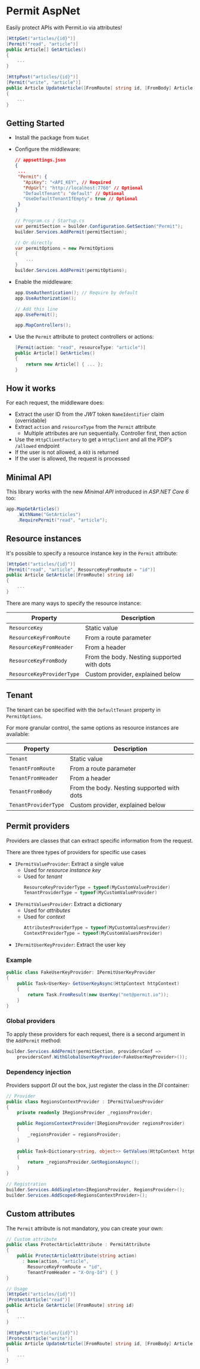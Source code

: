# Permit AspNet

Easily protect APIs with Permit.io via attributes!

```csharp
[HttpGet("articles/{id}")]
[Permit("read", "article")]
public Article[] GetArticles()
{
    ...
}

[HttpPost("articles/{id}")]
[Permit("write", "article")]
public Article UpdateArticle([FromRoute] string id, [FromBody] Article article)
{
    ...
}
```

## Getting Started

* Install the package from `NuGet`
* Configure the middleware:
   ```json
  // appsettings.json
  {
    ...
    "Permit": {
      "ApiKey": "<API_KEY", // Required
      "PdpUrl": "http://localhost:7760" // Optional
      "DefaultTenant": "default" // Optional
      "UseDefaultTenantIfEmpty": true // Optional 
    }
  }
  ```
  ```csharp  
  // Program.cs / Startup.cs
  var permitSection = builder.Configuration.GetSection("Permit");
  builder.Services.AddPermit(permitSection);
  
  // Or directly
  var permitOptions = new PermitOptions
  {
      ...
  }
  builder.Services.AddPermit(permitOptions);
  ```
  
* Enable the middleware:
  ```csharp
  app.UseAuthentication(); // Require by default
  app.UseAuthorization();
  
  // Add this line
  app.UsePermit();

  app.MapControllers();
  ```
* Use the `Permit` attribute to protect controllers or actions:
  ```csharp
  [Permit(action: "read", resourceType: "article")]
  public Article[] GetArticles()
  {
      return new Article[] { ... };
  }
  ```
  
## How it works

For each request, the middleware does:
* Extract the user ID from the *JWT* token `NameIdentifier` claim (overridable)
* Extract `action` and `resourceType` from the `Permit` attribute
  * Multiple attributes are run sequentially. Controller first, then action
* Use the `HttpClientFactory` to get a `HttpClient` and all the PDP's `/allowed` endpoint 
* If the user is not allowed, a `403` is returned
* If the user is allowed, the request is processed

## Minimal API

This library works with the new *Minimal API* introduced in *ASP.NET Core 6* too:

```csharp
app.MapGetArticles()
    .WithName("GetArticles")
    .RequirePermit("read", "article");
```

## Resource instances

It's possible to specify a resource instance key in the `Permit` attribute:

```csharp
[HttpGet("articles/{id}")]
[Permit("read", "article", ResourceKeyFromRoute = "id")]
public Article GetArticle([FromRoute] string id)
{
    ...
}
```

There are many ways to specify the resource instance:

| Property                  | Description                                |
|---------------------------|--------------------------------------------| 
| `ResourceKey`             | Static value                               |
| `ResourceKeyFromRoute`    | From a route parameter                     | 
| `ResourceKeyFromHeader`   | From a header                              |
| `ResourceKeyFromBody`     | From the body. Nesting supported with dots |
| `ResourceKeyProviderType` | Custom provider, explained below           |

## Tenant

The tenant can be specified with the `DefaultTenant` property in `PermitOptions`.

For more granular control, the same options as resource instances are available:

| Property             | Description                                |
|----------------------|--------------------------------------------|
| `Tenant`             | Static value                               |
| `TenantFromRoute`    | From a route parameter                     |
| `TenantFromHeader`   | From a header                              |
| `TenantFromBody`     | From the body. Nesting supported with dots |
| `TenantProviderType` | Custom provider, explained below           |

## Permit providers

Providers are classes that can extract specific information from the request.

There are three types of providers for specific use cases
* `IPermitValueProvider`: Extract a single value
  * Used for *resource instance key*
  * Used for *tenant*
    ```csharp
    ResourceKeyProviderType = typeof(MyCustomValueProvider)
    TenantProviderType = typeof(MyCustomValueProvider)
    ```
* `IPermitValuesProvider`: Extract a dictionary
  * Used for *attributes*
  * Used for *context*
    ```csharp
    AttributesProviderType = typeof(MyCustomValuesProvider)
    ContextProviderType = typeof(MyCustomValuesProvider)
    ```
* `IPermitUserKeyProvider`: Extract the user key

### Example

```csharp
public class FakeUserKeyProvider: IPermitUserKeyProvider
{
    public Task<UserKey> GetUserKeyAsync(HttpContext httpContext)
    {
        return Task.FromResult(new UserKey("net@permit.io"));
    }
}
```

### Global providers

To apply these providers for each request, there is a second argument in the `AddPermit` method:

```csharp
builder.Services.AddPermit(permitSection, providersConf =>
    providersConf.WithGlobalUserKeyProvider<FakeUserKeyProvider>());
```

### Dependency injection

Providers support *DI* out the box, just register the class in the *DI* container:

```csharp
// Provider
public class RegionsContextProvider : IPermitValuesProvider
{
    private readonly IRegionsProvider _regionsProvider;

    public RegionsContextProvider(IRegionsProvider regionsProvider)
    {
        _regionsProvider = regionsProvider;
    }
    
    public Task<Dictionary<string, object>> GetValues(HttpContext httpContext)
    {
        return _regionsProvider.GetRegionsAsync();
    }
}

// Registration
builder.Services.AddSingleton<IRegionsProvider, RegionsProvider>();
builder.Services.AddScoped<RegionsContextProvider>();
```

## Custom attributes

The `Permit` attribute is not mandatory, you can create your own:

```csharp
// Custom attribute
public class ProtectArticleAttribute : PermitAttribute
{
    public ProtectArticleAttribute(string action)
      : base(action, "article",
        ResourceKeyFromRoute = "id",
        TenantFromHeader = "X-Org-Id") { }
}

// Usage
[HttpGet("articles/{id}")]
[ProtectArticle("read")]
public Article GetArticle([FromRoute] string id)
{
    ...
}

[HttpPost("articles/{id}")]
[ProtectArticle("write")]
public Article UpdateArticle([FromRoute] string id, [FromBody] Article article)
{
    ...
}
```